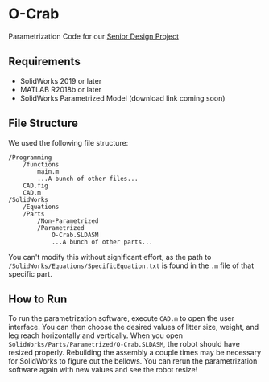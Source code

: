 # O-Crab

Parametrization Code for our [Senior Design Project](https://joshuaoreilly.com/pages/ocrab.html)

## Requirements

- SolidWorks 2019 or later
- MATLAB R2018b or later
- SolidWorks Parametrized Model (download link coming soon)

## File Structure

We used the following file structure:

```
/Programming
	/functions
		main.m
		...A bunch of other files...
	CAD.fig
	CAD.m
/SolidWorks
	/Equations
	/Parts
		/Non-Parametrized
		/Parametrized
			O-Crab.SLDASM
			...A bunch of other parts...
```

You can't modify this without significant effort, as the path to `/SolidWorks/Equations/SpecificEquation.txt` is found in the `.m` file of that specific part.

## How to Run

To run the parametrization software, execute `CAD.m` to open the user interface. You can then choose the desired values of litter size, weight, and leg reach horizontally and vertically. When you open `SolidWorks/Parts/Parametrized/O-Crab.SLDASM`, the robot should have resized properly. Rebuilding the assembly a couple times may be necessary for SolidWorks to figure out the bellows. You can rerun the parametrization software again with new values and see the robot resize!